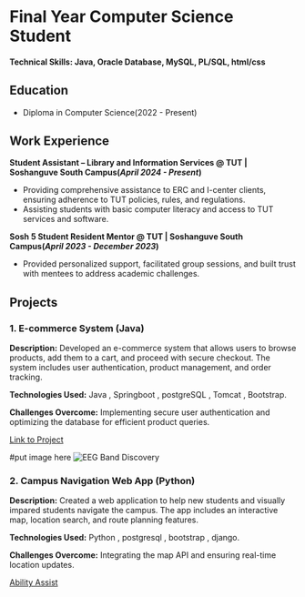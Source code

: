 # Final Year Computer Science Student

#### Technical Skills: Java, Oracle Database, MySQL, PL/SQL, html/css 

## Education
- Diploma in Computer Science(2022 - Present)

## Work Experience
**Student Assistant – Library and Information Services @ TUT | Soshanguve South Campus(_April 2024 - Present_)**
-	Providing comprehensive assistance to ERC and I-center clients, ensuring adherence to TUT policies, rules, and regulations.
-	Assisting students with basic computer literacy and access to TUT services and software.


**Sosh 5 Student Resident Mentor @ TUT | Soshanguve South Campus(_April 2023 - December 2023_)**
-	Provided personalized support, facilitated group sessions, and built trust with mentees to address academic challenges.

## Projects
### 1. E-commerce System (Java)

**Description:** Developed an e-commerce system that allows users to browse products, add them to a cart, and proceed with secure checkout. The system includes user authentication, product management, and order tracking.

**Technologies Used:** Java , Springboot , postgreSQL , Tomcat , Bootstrap.

**Challenges Overcome:** Implementing secure user authentication and optimizing the database for efficient product queries.

[Link to Project](https://github.com/09Jeanette/LifestyleDeliciousWebApp)

#put image here ![EEG Band Discovery](/assets/img/eeg_band_discovery.jpeg)

### 2.  Campus Navigation Web App (Python)

**Description:** Created a web application to help new students and visually impared students navigate the campus. The app includes an interactive map, location search, and route planning features.

**Technologies Used:** Python , postgresql , bootstrap , django.

**Challenges Overcome:** Integrating the map API and ensuring real-time location updates.

[Ability Assist](https://ability-assist-347e4e772fc7.herokuapp.com/AbilityAssistWebApp/)
